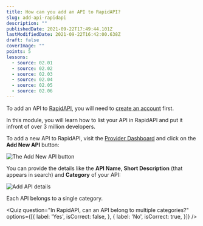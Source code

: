 ```yaml
---
title: How can you add an API to RapidAPI?
slug: add-api-rapidapi
description: ""
publishedDate: 2021-09-22T17:49:44.101Z
lastModifiedDate: 2021-09-22T16:42:00.638Z
draft: false
coverImage: ""
points: 5
lessons:
  - source: 02.01
  - source: 02.02
  - source: 02.03
  - source: 02.04
  - source: 02.05
  - source: 02.06
---
```


To add an API to [RapidAPI](https://RapidAPI.com/hub?utm_source=learn.RapidAPI.com&utm_medium=DevRel&utm_campaign=DevRel), you will need to [create an account](https://RapidAPI.com/auth/sign-up?utm_source=learn.RapidAPI.com&utm_medium=DevRel&utm_campaign=DevRel) first.

In this module, you will learn how to list your API in RapidAPI and put it infront of over 3 million developers.

To add a new API to RapidAPI, visit the [Provider Dashboard](https://provider.rapidapi.com/?utm_source=learn.RapidAPI.com&utm_medium=DevRel&utm_campaign=DevRel) and click on the **Add New API** button:

![The Add New API button](https://raw.githubusercontent.com/RapidAPI/DevRel-Stack-Data/dev/learn/courses/rapidapi-hub-provider/images/image1.png)

You can provide the details like the **API Name**, **Short Description** (that appears in search) and **Category** of your API:

![Add API details](https://raw.githubusercontent.com/RapidAPI/DevRel-Stack-Data/dev/learn/courses/rapidapi-hub-provider/images/image2.png)

<Callout>
  Each API belongs to a single category.
</Callout>

<Quiz
  question="In RapidAPI, can an API belong to multiple categories?"
  options={[{
    label: 'Yes',
    isCorrect: false,
  }, {
    label: 'No',
    isCorrect: true,
  }]}
/>
